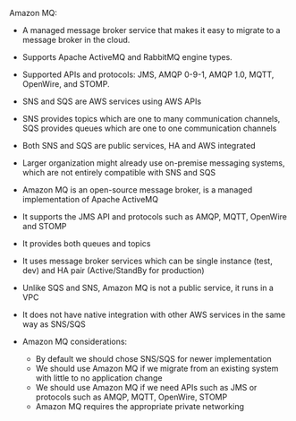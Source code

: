Amazon MQ:
- A managed message broker service that makes it easy to migrate to a message broker in the cloud. 
- Supports Apache ActiveMQ and RabbitMQ engine types. 
- Supported APIs and protocols: JMS, AMQP 0-9-1, AMQP 1.0, MQTT, OpenWire, and STOMP. 

- SNS and SQS are AWS services using AWS APIs
- SNS provides topics which are one to many communication channels, SQS provides queues which are one to one communication channels
- Both SNS and SQS are public services, HA and AWS integrated
- Larger organization might already use on-premise messaging systems, which are not entirely compatible with SNS and SQS
- Amazon MQ is an open-source message broker, is a managed implementation of Apache ActiveMQ
- It supports the JMS API and protocols such as AMQP, MQTT, OpenWire and STOMP
- It provides both queues and topics
- It uses message broker services which can be single instance (test, dev) and HA pair (Active/StandBy for production)
- Unlike SQS and SNS, Amazon MQ is not a public service, it runs in a VPC
- It does not have native integration with other AWS services in the same way as SNS/SQS
- Amazon MQ considerations:
    - By default we should chose SNS/SQS for newer implementation
    - We should use Amazon MQ if we migrate from an existing system with little to no application change
    - We should use Amazon MQ if we need APIs such as JMS or protocols such as AMQP, MQTT, OpenWire, STOMP
    - Amazon MQ requires the appropriate private networking